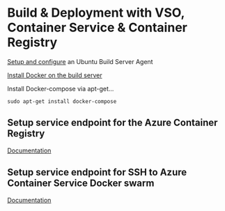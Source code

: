 # Build & Deployment with VSO, Container Service & Container Registry

[Setup and configure](vsobuilds.md) an Ubuntu Build Server Agent

[Install Docker on the build server](https://www.digitalocean.com/community/tutorials/how-to-install-and-use-docker-on-ubuntu-16-04) 

 Install Docker-compose via apt-get...

 `sudo apt-get install docker-compose`

 ## Setup service endpoint for the Azure Container Registry

[Documentation](https://docs.microsoft.com/en-us/azure/container-service/container-service-docker-swarm-setup-ci-cd)

 ## Setup service endpoint for SSH to Azure Container Service Docker swarm

[Documentation](https://docs.microsoft.com/en-us/azure/container-service/container-service-docker-swarm-setup-ci-cd)
 